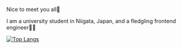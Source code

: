Nice to meet you all🙌

I am a university student in Niigata, Japan, and a fledgling frontend engineer🙍‍♂️

[![Top Langs](https://github-readme-stats.vercel.app/api/top-langs/?username={}
)](https://github.com/anuraghazra/github-readme-stats)
